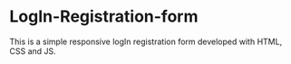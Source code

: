 # LogIn-Registration-form
This is a simple responsive logIn registration form developed with HTML, CSS and JS.

